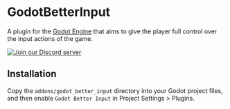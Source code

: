 # GodotBetterInput
A plugin for the [Godot Engine](https://godotengine.org/) that aims to give the player full control over the input actions of the game.

[![Join our Discord server](https://discord.com/api/guilds/645793202393186339/embed.png)](https://discord.gg/GTMtr8s)

## Installation

Copy the `addons/godot_better_input` directory into your Godot project files, and then enable `Godot Better Input` in Project Settings > Plugins.
